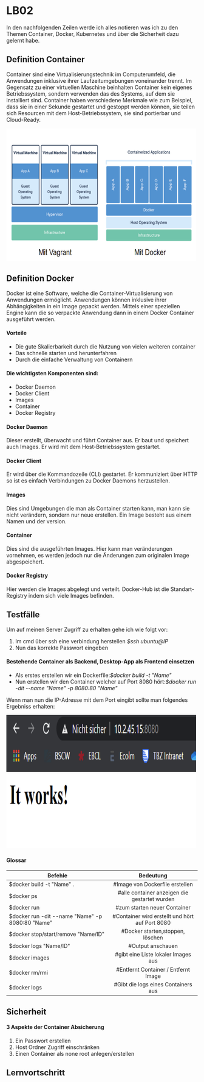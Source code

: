 LB02
==

In den nachfolgenden Zeilen werde ich alles notieren was ich zu den Themen Container, Docker, Kubernetes und über die Sicherheit dazu gelernt habe.

Definition Container
--
Container sind eine Virtualisierungstechnik im Computerumfeld, die Anwendungen inklusive ihrer Laufzeitumgebungen voneinander trennt. Im Gegensatz zu einer virtuellen Maschine beinhalten Container kein eigenes Betriebssystem, sondern verwenden das des Systems, auf dem sie installiert sind. Container haben verschiedene Merkmale wie zum Beispiel, dass sie in einer Sekunde gestartet und gestoppt werden können, sie teilen sich Resourcen mit dem Host-Betriebssystem, sie sind portierbar und Cloud-Ready.

<img src="https://github.com/lauradubach/M300/blob/main/LB02/Container.PNG" width="500" height="350">

Definition Docker
--
Docker ist eine Software, welche die Container-Virtualisierung von Anwendungen ermöglicht. Anwendungen können inklusive ihrer Abhängigkeiten in ein Image gepackt werden. Mittels einer speziellen Engine kann die so verpackte Anwendung dann in einem Docker Container ausgeführt werden.

#### Vorteile

* Die gute Skalierbarkeit durch die Nutzung von vielen weiteren container
* Das schnelle starten und herunterfahren
* Durch die einfache Verwaltung von Containern

#### Die wichtigsten Komponenten sind:

* Docker Daemon
* Docker Client
* Images
* Container
* Docker Registry

#### Docker Daemon
Dieser erstellt, überwacht und führt Container aus. Er baut und speichert auch Images. Er wird mit dem Host-Betriebssystem gestartet.

#### Docker Client

Er wird über die Kommandozeile (CLI) gestartet. Er kommuniziert über HTTP so ist es einfach Verbindungen zu Docker Daemons herzustellen.

#### Images

Dies sind Umgebungen die man als Container starten kann, man kann sie nicht verändern, sondern nur neue erstellen. Ein Image besteht aus einem Namen und der version.

#### Container

Dies sind die ausgeführten Images. Hier kann man veränderungen vornehmen, es werden jedoch nur die Änderungen zum originalen Image abgespeichert.

#### Docker Registry

Hier werden die Images abgelegt und verteilt. Docker-Hub ist die Standart-Registry indem sich viele Images befinden.

Testfälle
--
Um auf meinen Server Zugriff zu erhalten gehe ich wie folgt vor:
1. Im cmd über ssh eine verbindung herstellen _$ssh ubuntu@IP_
2. Nun das korrekte Passwort eingeben

#### Bestehende Container als Backend, Desktop-App als Frontend  einsetzen

* Als erstes erstellen wir ein Dockerfile:_$docker build -t "Name"_
* Nun erstellen wir den Container welcher auf Port 8080 hört:_$docker run -dit --name "Name" -p 8080:80 "Name"_

Wenn man nun die IP-Adresse mit dem Port eingibt sollte man folgendes Ergebniss erhalten:

<img src="https://github.com/lauradubach/M300/blob/main/LB02/It%20works.PNG" width="500" height="350">

#### Glossar

| Befehle       | Bedeutung     |
| ------------- |:-------------:|
|$docker build -t "Name" .  |#Image von Dockerfile erstellen  |
|$docker ps   |#alle container anzeigen die gestartet wurden  |  
|$docker run | #zum starten neuer Container |
|$docker run -dit --name "Name" -p 8080:80 "Name" |#Container wird erstellt und hört auf Port 8080 |
|$docker stop/start/remove "Name/ID" |#Docker starten,stoppen, löschen |
|$docker logs "Name/ID" |#Output anschauen |
|$docker images | #gibt eine Liste lokaler Images aus |
|$docker rm/rmi | #Entfernt Container / Entfernt Image |
|$docker logs | #Gibt die logs eines Containers aus |

Sicherheit
--

#### 3 Aspekte der Container Absicherung

1. Ein Passwort erstellen
2. Host Ordner Zugriff einschränken
3. Einen Container als none root anlegen/erstellen

Lernvortschritt
--
